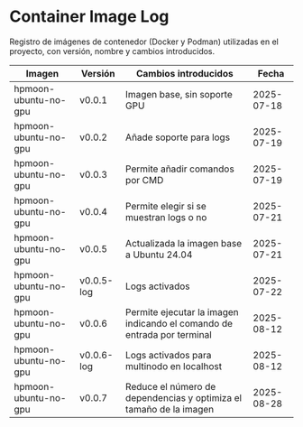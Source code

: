 # Container Image Log

Registro de imágenes de contenedor (Docker y Podman) utilizadas en el proyecto, con versión, nombre y cambios introducidos.

| Imagen               | Versión    | Cambios introducidos                                                    | Fecha      |
| -------------------- | ---------- | ----------------------------------------------------------------------- | ---------- |
| hpmoon-ubuntu-no-gpu | v0.0.1     | Imagen base, sin soporte GPU                                            | 2025-07-18 |
| hpmoon-ubuntu-no-gpu | v0.0.2     | Añade soporte para logs                                                 | 2025-07-19 |
| hpmoon-ubuntu-no-gpu | v0.0.3     | Permite añadir comandos por CMD                                         | 2025-07-19 |
| hpmoon-ubuntu-no-gpu | v0.0.4     | Permite elegir si se muestran logs o no                                 | 2025-07-21 |
| hpmoon-ubuntu-no-gpu | v0.0.5     | Actualizada la imagen base a Ubuntu 24.04                               | 2025-07-21 |
| hpmoon-ubuntu-no-gpu | v0.0.5-log | Logs activados                                                          | 2025-07-22 |
| hpmoon-ubuntu-no-gpu | v0.0.6     | Permite ejecutar la imagen indicando el comando de entrada por terminal | 2025-08-12 |
| hpmoon-ubuntu-no-gpu | v0.0.6-log | Logs activados para multinodo en localhost                              | 2025-08-12 |
| hpmoon-ubuntu-no-gpu | v0.0.7     | Reduce el número de dependencias y optimiza el tamaño de la imagen      | 2025-08-28 |
